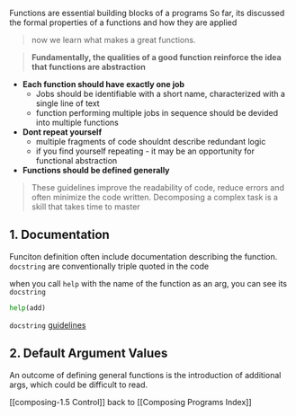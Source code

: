 Functions are essential building blocks of a programs
So far, its discussed the formal properties of a functions and how they are applied

> now we learn what makes a great functions.

> **Fundamentally, the qualities of a good function reinforce the idea that functions are abstraction**

- **Each function should have exactly one job**
	- Jobs should be identifiable with a short name, characterized with a single line of text
	- function performing multiple jobs in sequence should be devided into multiple functions
- **Dont repeat yourself**
	- multiple fragments of code shouldnt describe redundant logic
	- if you find yourself repeating - it may be an opportunity for functional abstraction
- **Functions should be defined generally** 

> These guidelines improve the readability of code, reduce errors and often minimize the code written.
> Decomposing a complex task is a skill that takes time to master

## 1. Documentation

Funciton definition often include documentation describing the function.
`docstring` are conventionally triple quoted in the code

when you call `help` with the name of the function as an arg, you can see its `docstring`

```python
help(add)
```

`docstring` [guidelines](https://peps.python.org/pep-0257/)

## 2. Default Argument Values

An outcome of defining general functions is the introduction of additional args, which could be difficult to read.

[[composing-1.5 Control]]
back to [[Composing Programs Index]]
